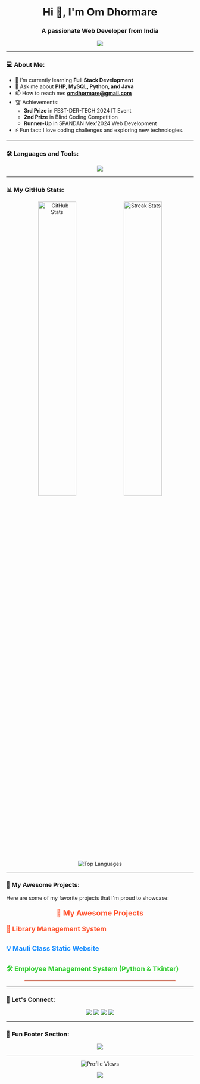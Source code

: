<!-- Om Dhormare - GitHub Profile -->

<h1 align="center">Hi 👋, I'm Om Dhormare</h1>
<h3 align="center">A passionate Web Developer from India</h3>

<p align="center">
  <img src="https://readme-typing-svg.herokuapp.com?color=F7B93E&lines=PHP+%7C+Python+%7C+Java+Developer;Passionate+about+Web+Development;Always+Learning+New+Technologies...&center=true&width=500&height=50">
</p>

---

### 💻 About Me:
- 🌱 I’m currently learning **Full Stack Development**  
- 💬 Ask me about **PHP, MySQL, Python, and Java**  
- 📫 How to reach me: **omdhormare@gmail.com**  
- 🏆 Achievements:  
   - **3rd Prize** in FEST-DER-TECH 2024 IT Event  
   - **2nd Prize** in Blind Coding Competition  
   - **Runner-Up** in SPANDAN Mex'2024 Web Development  
- ⚡ Fun fact: I love coding challenges and exploring new technologies.

---

### 🛠️ Languages and Tools:
<p align="center">
  <img src="https://skillicons.dev/icons?i=php,mysql,python,java,html,css,js,git,github" />
</p>

---

### 📊 My GitHub Stats:
<p align="center">
  <img src="https://github-readme-stats.vercel.app/api?username=omdhormare&show_icons=true&theme=radical" alt="GitHub Stats" width="45%"/>
  <img src="https://github-readme-streak-stats.herokuapp.com?user=omdhormare&theme=radical" alt="Streak Stats" width="45%"/>
</p>
<p align="center">
  <img src="https://github-readme-stats.vercel.app/api/top-langs/?username=omdhormare&layout=compact&theme=radical" alt="Top Languages" />
</p>

---

### 🌟 My Awesome Projects:
Here are some of my favorite projects that I'm proud to showcase:

<p align="center" style="font-size: 20px; font-weight: bold; color: #FF5733;">🌟 My Awesome Projects</p>
<p align="center" style="font-size: 16px; color: #333;">

  <span style="font-size: 18px; color: #FF5733; font-weight: bold;">📝 <a href="http://librarymanagementsystem123.infinityfreeapp.com" style="color: #FF5733; text-decoration: none; font-size: 18px;">Library Management System</a></span><br><br>
  
  <span style="font-size: 18px; color: #1E90FF; font-weight: bold;">💡 <a href="http://mauliclass.wuaze.com" style="color: #1E90FF; text-decoration: none; font-size: 18px;">Mauli Class Static Website</a></span><br><br>
  
  <span style="font-size: 18px; color: #32CD32; font-weight: bold;">🛠️ <a href="https://github.com/omdhormare/employee-management-system" style="color: #32CD32; text-decoration: none; font-size: 18px;">Employee Management System (Python & Tkinter)</a></span>
</p>

<div align="center">
  <hr style="width: 80%; border: 1px solid #FF5733;">
</div>

---

### 🤝 Let's Connect:
<p align="center">
  <a href="https://github.com/omdhormare"><img src="https://img.shields.io/badge/GitHub-333?style=for-the-badge&logo=github&logoColor=white"></a>
  <a href="https://linkedin.com/in/yourprofile"><img src="https://img.shields.io/badge/LinkedIn-0077B5?style=for-the-badge&logo=linkedin&logoColor=white"></a>
  <a href="mailto:omdhormare@gmail.com"><img src="https://img.shields.io/badge/Email-D14836?style=for-the-badge&logo=gmail&logoColor=white"></a>
  <a href="https://codebyom.youtube.com"><img src="https://img.shields.io/badge/YouTube-FF0000?style=for-the-badge&logo=youtube&logoColor=white"></a>
</p>

---

### 🚀 **Fun Footer Section**:
<p align="center">
  <img src="https://readme-typing-svg.herokuapp.com?color=FF5733&lines=Thank+You+for+Visiting!;Happy+Coding!+🚀;Let's+Connect+and+Grow+Together!" />
</p>

---

<p align="center">
  <img src="https://komarev.com/ghpvc/?username=omdhormare&style=for-the-badge" alt="Profile Views" />
</p>

<p align="center">
  <img src="https://img.shields.io/static/v1?label=Code+with+Om&message=Keep+Learning!&color=blueviolet&style=for-the-badge" />
</p>
